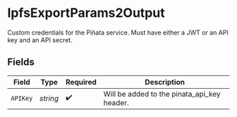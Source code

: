 # IpfsExportParams2Output

Custom credentials for the Piñata service. Must have either
a JWT or an API key and an API secret.



## Fields

| Field                                       | Type                                        | Required                                    | Description                                 |
| ------------------------------------------- | ------------------------------------------- | ------------------------------------------- | ------------------------------------------- |
| `APIKey`                                    | *string*                                    | :heavy_check_mark:                          | Will be added to the pinata_api_key header. |